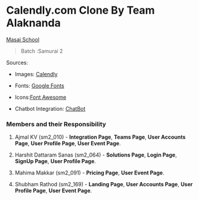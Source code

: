 # Calendly.com Clone By Team Alaknanda
[Masai School](www.masaischool.com) 
> Batch :Samurai 2

Sources:

- Images: [Calendly](https://calendly.com/)

- Fonts: [Google Fonts](https://fonts.google.com/)  

- Icons:[Font Awesome](https://fontawesome.com/)

- Chatbot Integration: [ChatBot](https://www.chatbot.com/)

### Members and their Responsibility

1. Ajmal KV (sm2_010) - **Integration Page**, **Teams Page**, **User Accounts Page**, **User Profile Page**, **User Event Page**.

2. Harshit Dattaram Sanas (sm2_064) - **Solutions Page**, **Login Page**, **SignUp Page**, **User Profile Page**.

3. Mahima Makkar (sm2_091) - **Pricing Page**, **User Event Page**.

4. Shubham Rathod (sm2_169) - **Landing Page**, **User Accounts Page**, **User Profile Page**, **User Event Page**.
